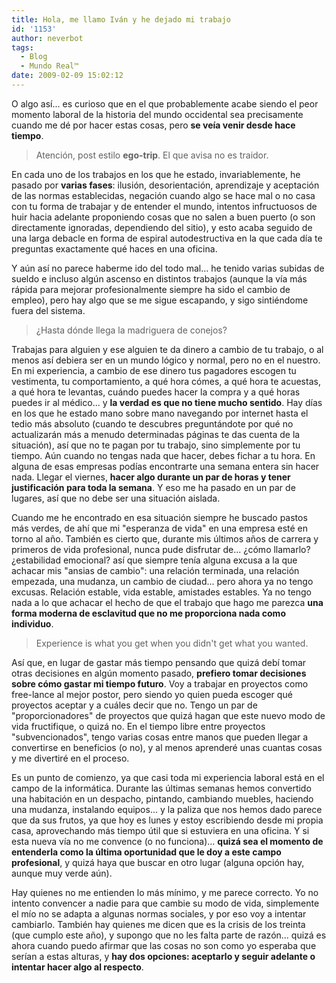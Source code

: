 ```yaml
---
title: Hola, me llamo Iván y he dejado mi trabajo
id: '1153'
author: neverbot
tags:
  - Blog
  - Mundo Real™
date: 2009-02-09 15:02:12
---
```


O algo así... es curioso que en el que probablemente acabe siendo el peor momento laboral de la historia del mundo occidental sea precisamente cuando me dé por hacer estas cosas, pero **se veía venir desde hace tiempo**.

> Atención, post estilo **ego-trip**. El que avisa no es traidor.

En cada uno de los trabajos en los que he estado, invariablemente, he pasado por **varias fases**: ilusión, desorientación, aprendizaje y aceptación de las normas establecidas, negación cuando algo se hace mal o no casa con tu forma de trabajar y de entender el mundo, intentos infructuosos de huir hacia adelante proponiendo cosas que no salen a buen puerto (o son directamente ignoradas, dependiendo del sitio), y esto acaba seguido de una larga debacle en forma de espiral autodestructiva en la que cada día te preguntas exactamente qué haces en una oficina.

Y aún así no parece haberme ido del todo mal... he tenido varias subidas de sueldo e incluso algún ascenso en distintos trabajos (aunque la vía más rápida para mejorar profesionalmente siempre ha sido el cambio de empleo), pero hay algo que se me sigue escapando, y sigo sintiéndome fuera del sistema.

> ¿Hasta dónde llega la madriguera de conejos?

Trabajas para alguien y ese alguien te da dinero a cambio de tu trabajo, o al menos así debiera ser en un mundo lógico y normal, pero no en el nuestro. En mi experiencia, a cambio de ese dinero tus pagadores escogen tu vestimenta, tu comportamiento, a qué hora cómes, a qué hora te acuestas, a qué hora te levantas, cuándo puedes hacer la compra y a qué horas puedes ir al médico... y **la verdad es que no tiene mucho sentido**. Hay días en los que he estado mano sobre mano navegando por internet hasta el tedio más absoluto (cuando te descubres preguntándote por qué no actualizarán más a menudo determinadas páginas te das cuenta de la situación), así que no te pagan por tu trabajo, sino simplemente por tu tiempo. Aún cuando no tengas nada que hacer, debes fichar a tu hora. En alguna de esas empresas podías encontrarte una semana entera sin hacer nada. Llegar el viernes, **hacer algo durante un par de horas y tener justificación para toda la semana**. Y eso me ha pasado en un par de lugares, así que no debe ser una situación aislada.

Cuando me he encontrado en esa situación siempre he buscado pastos más verdes, de ahí que mi "esperanza de vida" en una empresa esté en torno al año. También es cierto que, durante mis últimos años de carrera y primeros de vida profesional, nunca pude disfrutar de... ¿cómo llamarlo? ¿estabilidad emocional? así que siempre tenía alguna excusa a la que achacar mis "ansias de cambio": una relación terminada, una relación empezada, una mudanza, un cambio de ciudad... pero ahora ya no tengo excusas. Relación estable, vida estable, amistades estables. Ya no tengo nada a lo que achacar el hecho de que el trabajo que hago me parezca **una forma moderna de esclavitud que no me proporciona nada como individuo**.

> Experience is what you get when you didn't get what you wanted.

Así que, en lugar de gastar más tiempo pensando que quizá debí tomar otras decisiones en algún momento pasado, **prefiero tomar decisiones sobre cómo gastar mi tiempo futuro**. Voy a trabajar en proyectos como free-lance al mejor postor, pero siendo yo quien pueda escoger qué proyectos aceptar y a cuáles decir que no. Tengo un par de "proporcionadores" de proyectos que quizá hagan que este nuevo modo de vida fructifique, o quizá no. En el tiempo libre entre proyectos "subvencionados", tengo varias cosas entre manos que pueden llegar a convertirse en beneficios (o no), y al menos aprenderé unas cuantas cosas y me divertiré en el proceso.

Es un punto de comienzo, ya que casi toda mi experiencia laboral está en el campo de la informática. Durante las últimas semanas hemos convertido una habitación en un despacho, pintando, cambiando muebles, haciendo una mudanza, instalando equipos... y la paliza que nos hemos dado parece que da sus frutos, ya que hoy es lunes y estoy escribiendo desde mi propia casa, aprovechando más tiempo útil que si estuviera en una oficina. Y si esta nueva vía no me convence (o no funciona)... **quizá sea el momento de entenderla como la última oportunidad que le doy a este campo profesional**, y quizá haya que buscar en otro lugar (alguna opción hay, aunque muy verde aún).

Hay quienes no me entienden lo más mínimo, y me parece correcto. Yo no intento convencer a nadie para que cambie su modo de vida, simplemente el mío no se adapta a algunas normas sociales, y por eso voy a intentar cambiarlo. También hay quienes me dicen que es la crisis de los treinta (que cumplo este año), y supongo que no les falta parte de razón... quizá es ahora cuando puedo afirmar que las cosas no son como yo esperaba que serían a estas alturas, y **hay dos opciones: aceptarlo y seguir adelante o intentar hacer algo al respecto**.